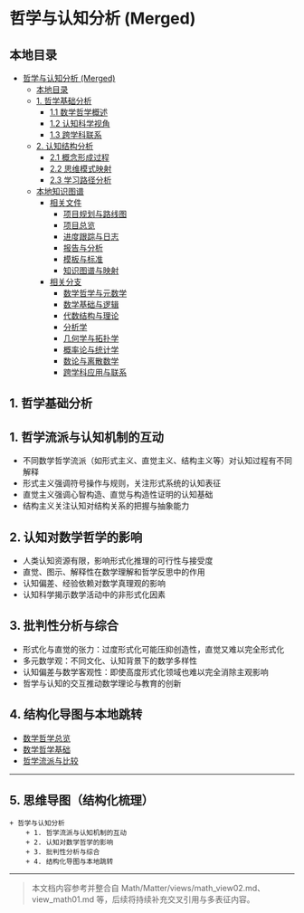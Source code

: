 # 哲学与认知分析 (Merged)

## 本地目录

- [哲学与认知分析 (Merged)](#哲学与认知分析-merged)
  - [本地目录](#本地目录)
  - [1. 哲学基础分析](#1-哲学基础分析)
    - [1.1 数学哲学概述](#11-数学哲学概述)
    - [1.2 认知科学视角](#12-认知科学视角)
    - [1.3 跨学科联系](#13-跨学科联系)
  - [2. 认知结构分析](#2-认知结构分析)
    - [2.1 概念形成过程](#21-概念形成过程)
    - [2.2 思维模式映射](#22-思维模式映射)
    - [2.3 学习路径分析](#23-学习路径分析)
  - [本地知识图谱](#本地知识图谱)
    - [相关文件](#相关文件)
      - [项目规划与路线图](#项目规划与路线图)
      - [项目总览](#项目总览)
      - [进度跟踪与日志](#进度跟踪与日志)
      - [报告与分析](#报告与分析)
      - [模板与标准](#模板与标准)
      - [知识图谱与映射](#知识图谱与映射)
    - [相关分支](#相关分支)
      - [数学哲学与元数学](#数学哲学与元数学)
      - [数学基础与逻辑](#数学基础与逻辑)
      - [代数结构与理论](#代数结构与理论)
      - [分析学](#分析学)
      - [几何学与拓扑学](#几何学与拓扑学)
      - [概率论与统计学](#概率论与统计学)
      - [数论与离散数学](#数论与离散数学)
      - [跨学科应用与联系](#跨学科应用与联系)

## 1. 哲学基础分析

## 1. 哲学流派与认知机制的互动

- 不同数学哲学流派（如形式主义、直觉主义、结构主义等）对认知过程有不同解释
- 形式主义强调符号操作与规则，关注形式系统的认知表征
- 直觉主义强调心智构造、直觉与构造性证明的认知基础
- 结构主义关注认知对结构关系的把握与抽象能力

## 2. 认知对数学哲学的影响

- 人类认知资源有限，影响形式化推理的可行性与接受度
- 直觉、图示、解释性在数学理解和哲学反思中的作用
- 认知偏差、经验依赖对数学真理观的影响
- 认知科学揭示数学活动中的非形式化因素

## 3. 批判性分析与综合

- 形式化与直觉的张力：过度形式化可能压抑创造性，直觉又难以完全形式化
- 多元数学观：不同文化、认知背景下的数学多样性
- 认知偏差与数学客观性：即使高度形式化领域也难以完全消除主观影响
- 哲学与认知的交互推动数学理论与教育的创新

## 4. 结构化导图与本地跳转

- [数学哲学总览](./00-数学哲学总览.md)
- [数学哲学基础](./01-数学哲学基础.md)
- [哲学流派与比较](./02-哲学流派与比较.md)

---

## 5. 思维导图（结构化梳理）

```text
+ 哲学与认知分析
    + 1. 哲学流派与认知机制的互动
    + 2. 认知对数学哲学的影响
    + 3. 批判性分析与综合
    + 4. 结构化导图与本地跳转
```

---

> 本文档内容参考并整合自 Math/Matter/views/math_view02.md、view_math01.md 等，后续将持续补充交叉引用与多表征内容。
